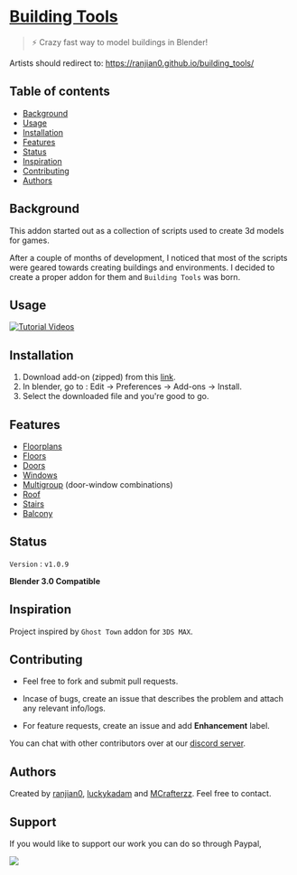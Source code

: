 # [Building Tools](https://ranjian0.github.io/building_tools/)

> ⚡️ Crazy fast way to model buildings in Blender!

Artists should redirect to: https://ranjian0.github.io/building_tools/

## Table of contents

* [Background](#background)
* [Usage](#usage)
* [Installation](#installation)
* [Features](#features)
* [Status](#status)
* [Inspiration](#inspiration)
* [Contributing](#contributing)
* [Authors](#authors)

## Background

This addon started out as a collection of scripts used to create 3d models for games.

After a couple of months of development, I noticed that most of the scripts were geared
towards creating buildings and environments. I decided to create a proper addon for them
and `Building Tools` was born.

## Usage

[![Tutorial Videos](http://img.youtube.com/vi/rB1fm4I_bW4/0.jpg)](http://www.youtube.com/watch?v=rB1fm4I_bW4)

## Installation

1. Download add-on (zipped) from this [link](https://github.com/ranjian0/building_tools/releases/download/v1.0.8/building_tools-v1.0.8.zip).
2. In blender, go to : Edit -> Preferences -> Add-ons -> Install.
3. Select the downloaded file and you're good to go.


## Features

* [Floorplans](https://github.com/ranjian0/building_tools/wiki/Floorplan)
* [Floors](https://github.com/ranjian0/building_tools/wiki/Floor)
* [Doors](https://github.com/ranjian0/building_tools/wiki/Door)
* [Windows](https://github.com/ranjian0/building_tools/wiki/Window)
* [Multigroup](https://github.com/ranjian0/building_tools/wiki/Multigroup) (door-window combinations)
* [Roof](https://github.com/ranjian0/building_tools/wiki/Roof)
* [Stairs](https://github.com/ranjian0/building_tools/wiki/Stairs)
* [Balcony](https://github.com/ranjian0/building_tools/wiki/Balcony)

## Status

`Version` : `v1.0.9`

**Blender 3.0 Compatible** 

## Inspiration

Project inspired by `Ghost Town` addon for `3DS MAX`.

## Contributing

  * Feel free to fork and submit pull requests.

  * Incase of bugs, create an issue that describes the problem
    and attach any relevant info/logs.

  * For feature requests, create an issue and add **Enhancement** label.

  You can chat with other contributors over at our [discord server](https://discord.gg/hK4UaGu).

## Authors

Created by [ranjian0](https://github.com/ranjian0), [luckykadam](https://github.com/luckykadam) and [MCrafterzz](https://github.com/MCrafterzz). Feel free to contact.

## Support

If you would like to support our work you can do so through Paypal,

[![](https://www.paypalobjects.com/en_US/i/btn/btn_donateCC_LG.gif)](https://www.paypal.com/donate?hosted_button_id=EX6AB8P8M9VZG)
